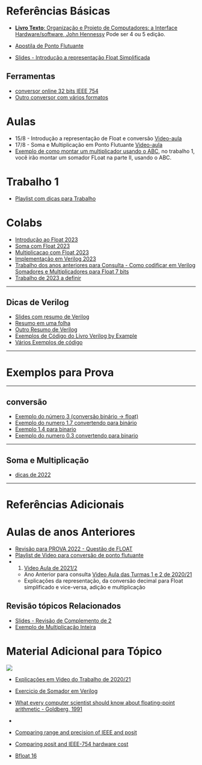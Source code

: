# Referências Básicas

*  [**Livro Texto**: Organização e Projeto de Computadores: a Interface Hardware/software, John Hennessy](https://www.amazon.com.br/Organiza%C3%A7%C3%A3o-Projeto-Computadores-John-Hennessy/dp/8535287930) Pode ser 4 ou 5 edição.

*  [Apostila de Ponto Flutuante](https://github.com/arduinoufv/inf250/blob/master/download/apostila_float.pdf)
* [Slides - Introdução a representação Float Simplificada](https://github.com/arduinoufv/inf250/blob/master/download/float.pdf)
  
## Ferramentas 
* [conversor online 32 bits IEEE 754](https://www.h-schmidt.net/FloatConverter/IEEE754.html)
* [Outro conversor com vários formatos](https://float.exposed/0x6600)
  
# Aulas

* 15/8 - Introdução a representação de Float e conversão [Video-aula](https://www.youtube.com/playlist?list=PLcvOyD_LMr6nljLqfgfMbara4FeJj5-gA)
* 17/8 - Soma e Multiplicação em Ponto Flutuante  [Video-aula](https://www.youtube.com/playlist?list=PLcvOyD_LMr6nBcH4sQfQNF13oDmup_UaO)
* [Exemplo de como montar um multiplicador usando o ABC](https://www.youtube.com/playlist?list=PLcvOyD_LMr6mtpCRl6ZkteW0rVQ0ZLg_T), no trabalho 1, você irão montar um somador FLoat na parte II, usando o ABC.

# Trabalho 1 

* [Playlist com dicas para Trabalho](https://www.youtube.com/playlist?list=PLcvOyD_LMr6mGTK7qQzxJRB_MA28mMbVB)
  
# Colabs

* [Introdução ao Float 2023](https://colab.research.google.com/drive/1Jrxs6kMs35bJv4JAfC2nASfru29m98HV?usp=sharing)
* [Soma com Float 2023](https://colab.research.google.com/drive/1HTWa84VkCMMXyUI1U1X0Efndi8KJ0TPg?usp=sharing)
* [Multiplicacao com Float 2023](https://colab.research.google.com/drive/1AxmzyTceMgcPr8m2wiGgAfvJWEdjxjEy?usp=sharing)
* [Implementação em Verilog 2023](https://colab.research.google.com/drive/1EMtXRcnnI1TrmoS3rKjI8P97oivIEJ_1?usp=sharing)
* [Trabalho dos anos anteriores para Consulta  - Como codificar em Verilog Somadores e Multiplicadores para Float 7 bits](https://colab.research.google.com/drive/1r94L9UTlPbcHrzLj0Xxeg5y4zSQjsAPB?usp=sharing)
* [Trabalho de 2023 a definir]()
---
## Dicas de Verilog
 * [Slides com resumo de Verilog](https://github.com/arduinoufv/inf250/blob/master/Verilog_e_FPGA/Verilog%20tutorial_65slides.pdf)
 * [Resumo em uma folha](https://github.com/arduinoufv/inf250/blob/master/Verilog_e_FPGA/SystemVerilogCheatSheet.pdf)
 * [Outro Resumo de Verilog](https://github.com/arduinoufv/inf250/blob/master/Verilog_e_FPGA/Verilog_cheat.pdf)
 * [Exemplos de Código do Livro Verilog by Example](https://github.com/arduinoufv/inf250/blob/master/Verilog_e_FPGA/codesamples(1).pdf)
 * [Vários Exemplos de código](https://github.com/arduinoufv/inf250/blob/master/Verilog_e_FPGA/verilog_examples14pages.pdf)
---
  
# Exemplos para Prova
---
## conversão
  * [Exemplo do número 3 (conversão binário -> float)](https://excalidraw.com/#json=ThDTJc-WLtJGrfPTOPnJr,kZmX1bOD0YpJdIB0xaaRdQ) 
  * [Exemplo do numero 1.7 convertendo para binário](https://excalidraw.com/#json=_BswoSwdBUj0DHYSujUtH,eO7PGC3_ZArxkw06SktwOA)
  * [Exemplo 1.4 para binario](https://excalidraw.com/#json=63fMyTJx8oIZbiBqfs1Vt,nYhClsGchi5uK0IANpj_NA)
  * [Exemplo do numero 0.3 convertendo para binario](https://excalidraw.com/#json=Et7uflMZQFQHkAs_tTtUD,d6P-UPS5D9B0SGH_2xnK7g)
---    
## Soma e Multiplicação
  * [dicas de 2022](https://www.youtube.com/playlist?list=PLcvOyD_LMr6lo4l-pWrpYbP-9z6vwBz4K)
---    
# Referências Adicionais


# Aulas de anos Anteriores

* [Revisão para PROVA 2022 - Questão de FLOAT](https://www.youtube.com/playlist?list=PLcvOyD_LMr6lo4l-pWrpYbP-9z6vwBz4K)
* [Playlist de Video para conversão de ponto flutuante](https://www.youtube.com/playlist?list=PLcvOyD_LMr6nwdw2D7QmdA8oXo9qzWesU)
*  1. [Video Aula de 2021/2](https://www.youtube.com/playlist?list=PLcvOyD_LMr6kl8KV71SCe3DO0sE6O_Jhf) 
    * Ano Anterior para consulta [Video Aula das Turmas 1 e 2 de 2020/21](https://www.youtube.com/playlist?list=PLcvOyD_LMr6kPtUVoUJZtbH3l31TfDhSC)
    * Explicações da representação, da conversão decimal para Float simplificado e vice-versa, adição e multiplicação

## Revisão tópicos Relacionados
 * [Slides - Revisão de Complemento de 2](https://github.com/arduinoufv/inf250/blob/master/download/codificacao_1.pdf)
 * [Exemplo de Multiplicação Inteira](https://github.com/arduinoufv/inf250/blob/master/download/floatMultiplicacao.pdf)
 

# Material Adicional para Tópico

![](https://storage.googleapis.com/gweb-cloudblog-publish/images/Three_floating-point_formats.max-700x700.png)

* [Explicações em Video do Trabalho de 2020/21](https://www.youtube.com/playlist?list=PLcvOyD_LMr6kfu7FT7CTqWA1COZ5T3uQM)

* [Exercicio de Somador em Verilog](https://github.com/arduinoufv/inf250/blob/master/download/exerc_float_verilog.pdf)

* [What every computer scientist should know about floating-point arithmetic - Goldberg, 1991](https://dl.acm.org/doi/pdf/10.1145*/103162.103163?casa_token=97pNufyupxQAAAAA:jcl0gVshQLydjwzQuIkavga_WRYk7HIMSe8k-lmKnCIQggW-5oYaiAm-pYQL3GX-zJ1UBHXEvWgm)

* [](https://www.posithub.org/docs/Posits4.pdf)
* [Comparing range and precision of IEEE and posit](https://www.johndcook.com/blog/2018/04/14/ieee-vs-posit/)

* [Comparing posit and IEEE-754 hardware cost](https://hal.archives-ouvertes.fr/hal-03195756/file/2021_Posit_IEEE754_Hardware_Cost.pdf)

* [Bfloat 16 ](https://www.johndcook.com/blog/2018/11/15/bfloat16/)
